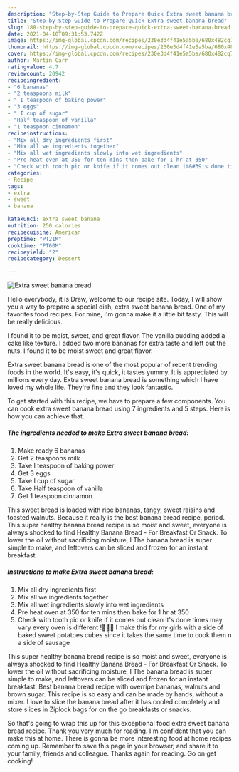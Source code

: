 ```yaml
---
description: "Step-by-Step Guide to Prepare Quick Extra sweet banana bread"
title: "Step-by-Step Guide to Prepare Quick Extra sweet banana bread"
slug: 188-step-by-step-guide-to-prepare-quick-extra-sweet-banana-bread
date: 2021-04-10T09:31:53.742Z
image: https://img-global.cpcdn.com/recipes/230e3d4f41e5a5ba/680x482cq70/extra-sweet-banana-bread-recipe-main-photo.jpg
thumbnail: https://img-global.cpcdn.com/recipes/230e3d4f41e5a5ba/680x482cq70/extra-sweet-banana-bread-recipe-main-photo.jpg
cover: https://img-global.cpcdn.com/recipes/230e3d4f41e5a5ba/680x482cq70/extra-sweet-banana-bread-recipe-main-photo.jpg
author: Martin Carr
ratingvalue: 4.7
reviewcount: 20942
recipeingredient:
- "6 bananas"
- "2 teaspoons milk"
- " I teaspoon of baking power"
- "3 eggs"
- " I cup of sugar"
- "Half teaspoon of vanilla"
- "1 teaspoon cinnamon"
recipeinstructions:
- "Mix all dry ingredients first"
- "Mix all we ingredients together"
- "Mix all wet ingredients slowly into wet ingredients"
- "Pre heat oven at 350 for ten mins then bake for 1 hr at 350"
- "Check with tooth pic or knife if it comes out clean it&#39;s done times may vary every oven is different !🍞🍞🍞 I make this for my girls with a side of baked sweet potatoes cubes since it takes the same time to cook them n a side of sausage"
categories:
- Recipe
tags:
- extra
- sweet
- banana

katakunci: extra sweet banana 
nutrition: 250 calories
recipecuisine: American
preptime: "PT21M"
cooktime: "PT60M"
recipeyield: "2"
recipecategory: Dessert

---
```



![Extra sweet banana bread](https://img-global.cpcdn.com/recipes/230e3d4f41e5a5ba/680x482cq70/extra-sweet-banana-bread-recipe-main-photo.jpg)

Hello everybody, it is Drew, welcome to our recipe site. Today, I will show you a way to prepare a special dish, extra sweet banana bread. One of my favorites food recipes. For mine, I'm gonna make it a little bit tasty. This will be really delicious.

I found it to be moist, sweet, and great flavor. The vanilla pudding added a cake like texture. I added two more bananas for extra taste and left out the nuts. I found it to be moist sweet and great flavor.

Extra sweet banana bread is one of the most popular of recent trending foods in the world. It's easy, it's quick, it tastes yummy. It is appreciated by millions every day. Extra sweet banana bread is something which I have loved my whole life. They're fine and they look fantastic.


To get started with this recipe, we have to prepare a few components. You can cook extra sweet banana bread using 7 ingredients and 5 steps. Here is how you can achieve that.

<!--inarticleads1-->

##### The ingredients needed to make Extra sweet banana bread:

1. Make ready 6 bananas
1. Get 2 teaspoons milk
1. Take  I teaspoon of baking power
1. Get 3 eggs
1. Take  I cup of sugar
1. Take Half teaspoon of vanilla
1. Get 1 teaspoon cinnamon


This sweet bread is loaded with ripe bananas, tangy, sweet raisins and toasted walnuts. Because it really is the best banana bread recipe, period. This super healthy banana bread recipe is so moist and sweet, everyone is always shocked to find Healthy Banana Bread - For Breakfast Or Snack. To lower the oil without sacrificing moisture, I The banana bread is super simple to make, and leftovers can be sliced and frozen for an instant breakfast. 

<!--inarticleads2-->

##### Instructions to make Extra sweet banana bread:

1. Mix all dry ingredients first
1. Mix all we ingredients together
1. Mix all wet ingredients slowly into wet ingredients
1. Pre heat oven at 350 for ten mins then bake for 1 hr at 350
1. Check with tooth pic or knife if it comes out clean it&#39;s done times may vary every oven is different !🍞🍞🍞 I make this for my girls with a side of baked sweet potatoes cubes since it takes the same time to cook them n a side of sausage


This super healthy banana bread recipe is so moist and sweet, everyone is always shocked to find Healthy Banana Bread - For Breakfast Or Snack. To lower the oil without sacrificing moisture, I The banana bread is super simple to make, and leftovers can be sliced and frozen for an instant breakfast. Best banana bread recipe with overripe bananas, walnuts and brown sugar. This recipe is so easy and can be made by hands, without a mixer. I love to slice the banana bread after it has cooled completely and store slices in Ziplock bags for on the go breakfasts or snacks. 

So that's going to wrap this up for this exceptional food extra sweet banana bread recipe. Thank you very much for reading. I'm confident that you can make this at home. There is gonna be more interesting food at home recipes coming up. Remember to save this page in your browser, and share it to your family, friends and colleague. Thanks again for reading. Go on get cooking!
